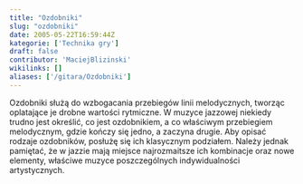 ```yaml
---
title: "Ozdobniki"
slug: "ozdobniki"
date: 2005-05-22T16:59:44Z
kategorie: ['Technika gry']
draft: false
contributor: 'MaciejBlizinski'
wikilinks: []
aliases: ['/gitara/Ozdobniki']
---
```

Ozdobniki służą do wzbogacania przebiegów linii melodycznych, tworząc
oplatające je drobne wartości rytmiczne. W muzyce jazzowej niekiedy
trudno jest określić, co jest ozdobnikiem, a co właściwym przebiegiem
melodycznym, gdzie kończy się jedno, a zaczyna drugie. Aby opisać
rodzaje ozdobników, posłużę się ich klasycznym podziałem. Należy jednak
pamiętać, że w jazzie mają miejsce najrozmaitsze ich kombinacje oraz
nowe elementy, właściwe muzyce poszczególnych indywidualności
artystycznych.

